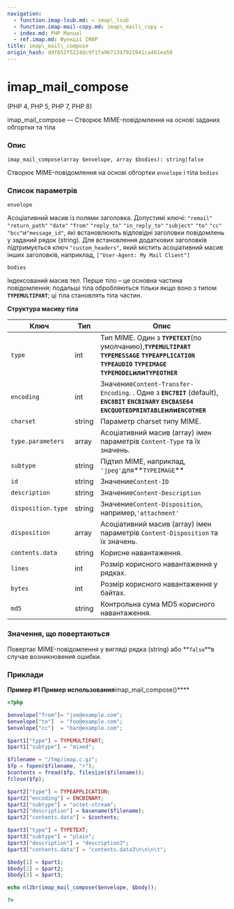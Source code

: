 ```yaml
---
navigation:
  - function.imap-lsub.md: « imap\_lsub
  - function.imap-mail-copy.md: imap\_mail\_copy »
  - index.md: PHP Manual
  - ref.imap.md: Функції IMAP
title: imap\_mail\_compose
origin_hash: ddf652f5224dc9f1fa9671347921941ca401ea50
---
```

# imap\_mail\_compose

(PHP 4, PHP 5, PHP 7, PHP 8)

imap\_mail\_compose — Створює MIME-повідомлення на основі заданих обгортки та тіла

### Опис

```methodsynopsis
imap_mail_compose(array $envelope, array $bodies): string|false
```

Створює MIME-повідомлення на основі обгортки `envelope` і тіла `bodies`

### Список параметрів

`envelope`

Асоціативний масив із полями заголовка. Допустимі ключі: `"remail"` `"return_path"` `"date"` `"from"` `"reply_to"` `"in_reply_to"` `"subject"` `"to"` `"cc"` `"bcc"`и`"message_id"`, які встановлюють відповідні заголовки повідомлень у заданий рядок (string). Для встановлення додаткових заголовків підтримується ключ `"custom_headers"`, який містить асоціативний масив інших заголовків, наприклад, `["User-Agent: My Mail Client"]`

`bodies`

Індексований масив тел. Перше тіло – це основна частина повідомлення; подальші тіла обробляються тільки якщо воно з типом **`TYPEMULTIPART`**; ці тіла становлять тіла частин.

**Структура масиву тіла**

| Ключ | Тип | Опис |
| --- | --- | --- |
| `type` | int | Тип MIME. Один з **`TYPETEXT`**(по умолчанию),**`TYPEMULTIPART`** **`TYPEMESSAGE`** **`TYPEAPPLICATION`** **`TYPEAUDIO`** **`TYPEIMAGE`** **`TYPEMODEL`**или**`TYPEOTHER`** |
| `encoding` | int | Значение`Content-Transfer-Encoding`. . Одне з **`ENC7BIT`** (default), **`ENC8BIT`** **`ENCBINARY`** **`ENCBASE64`** **`ENCQUOTEDPRINTABLE`**или**`ENCOTHER`** |
| `charset` | string | Параметр charset типу MIME. |
| `type.parameters` | array | Асоціативний масив (array) імен параметрів `Content-Type` та їх значень. |
| `subtype` | string | Підтип MIME, наприклад, `'jpeg'`для\*\*`TYPEIMAGE`\*\* |
| `id` | string | Значение`Content-ID` |
| `description` | string | Значение`Content-Description` |
| `disposition.type` | string | Значение`Content-Disposition`, например,`'attachment'` |
| `disposition` | array | Асоціативний масив (array) імен параметрів `Content-Disposition` та їх значень. |
| `contents.data` | string | Корисне навантаження. |
| `lines` | int | Розмір корисного навантаження у рядках. |
| `bytes` | int | Розмір корисного навантаження у байтах. |
| `md5` | string | Контрольна сума MD5 корисного навантаження. |

### Значення, що повертаються

Повертає MIME-повідомлення у вигляді рядка (string) або \*\*`false`\*\*в случае возникновения ошибки.

### Приклади

**Пример #1 Пример использования**imap\_mail\_compose()\*\*\*\*

```php
<?php

$envelope["from"]= "joe@example.com";
$envelope["to"]  = "foo@example.com";
$envelope["cc"]  = "bar@example.com";

$part1["type"] = TYPEMULTIPART;
$part1["subtype"] = "mixed";

$filename = "/tmp/imap.c.gz";
$fp = fopen($filename, "r");
$contents = fread($fp, filesize($filename));
fclose($fp);

$part2["type"] = TYPEAPPLICATION;
$part2["encoding"] = ENCBINARY;
$part2["subtype"] = "octet-stream";
$part2["description"] = basename($filename);
$part2["contents.data"] = $contents;

$part3["type"] = TYPETEXT;
$part3["subtype"] = "plain";
$part3["description"] = "description3";
$part3["contents.data"] = "contents.data3\n\n\n\t";

$body[1] = $part1;
$body[2] = $part2;
$body[3] = $part3;

echo nl2br(imap_mail_compose($envelope, $body));

?>
```
